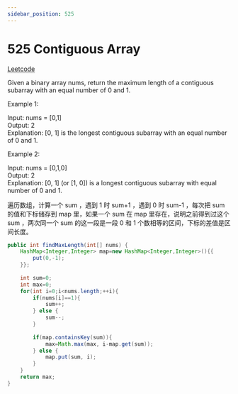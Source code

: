 ```yaml
---
sidebar_position: 525
---
```


# 525 Contiguous Array

[Leetcode](https://leetcode.com/problems/contiguous-array/)


Given a binary array nums, return the maximum length of a contiguous subarray with an equal number of 0 and 1.

 

Example 1:

Input: nums = [0,1]  
Output: 2  
Explanation: [0, 1] is the longest contiguous subarray with an equal number of 0 and 1.  

Example 2:

Input: nums = [0,1,0]  
Output: 2  
Explanation: [0, 1] (or [1, 0]) is a longest contiguous subarray with equal number of 0 and 1.

遍历数组，计算一个 sum ，遇到 1 时 sum+1 ，遇到 0 时 sum-1 ，每次把 sum 的值和下标储存到 map 里，如果一个 sum 在 map 里存在，说明之前得到过这个 sum ，两次同一个 sum 的这一段是一段 0 和 1 个数相等的区间，下标的差值是区间长度。

```java
public int findMaxLength(int[] nums) {
    HashMap<Integer,Integer> map=new HashMap<Integer,Integer>(){{
        put(0,-1);
    }};
    
    int sum=0;
    int max=0;
    for(int i=0;i<nums.length;++i){
        if(nums[i]==1){
            sum++;
        } else {
            sum--;
        }
        
        if(map.containsKey(sum)){
            max=Math.max(max, i-map.get(sum));
        } else {
            map.put(sum, i);
        }
    }
    return max;
}
```